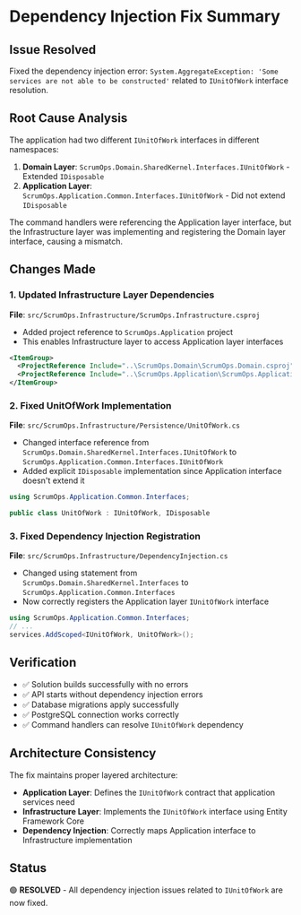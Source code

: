# Dependency Injection Fix Summary

## Issue Resolved
Fixed the dependency injection error: `System.AggregateException: 'Some services are not able to be constructed'` related to `IUnitOfWork` interface resolution.

## Root Cause Analysis
The application had two different `IUnitOfWork` interfaces in different namespaces:

1. **Domain Layer**: `ScrumOps.Domain.SharedKernel.Interfaces.IUnitOfWork` - Extended `IDisposable`
2. **Application Layer**: `ScrumOps.Application.Common.Interfaces.IUnitOfWork` - Did not extend `IDisposable`

The command handlers were referencing the Application layer interface, but the Infrastructure layer was implementing and registering the Domain layer interface, causing a mismatch.

## Changes Made

### 1. Updated Infrastructure Layer Dependencies
**File**: `src/ScrumOps.Infrastructure/ScrumOps.Infrastructure.csproj`
- Added project reference to `ScrumOps.Application` project
- This enables Infrastructure layer to access Application layer interfaces

```xml
<ItemGroup>
  <ProjectReference Include="..\ScrumOps.Domain\ScrumOps.Domain.csproj" />
  <ProjectReference Include="..\ScrumOps.Application\ScrumOps.Application.csproj" />
</ItemGroup>
```

### 2. Fixed UnitOfWork Implementation
**File**: `src/ScrumOps.Infrastructure/Persistence/UnitOfWork.cs`
- Changed interface reference from `ScrumOps.Domain.SharedKernel.Interfaces.IUnitOfWork` to `ScrumOps.Application.Common.Interfaces.IUnitOfWork`
- Added explicit `IDisposable` implementation since Application interface doesn't extend it

```csharp
using ScrumOps.Application.Common.Interfaces;

public class UnitOfWork : IUnitOfWork, IDisposable
```

### 3. Fixed Dependency Injection Registration
**File**: `src/ScrumOps.Infrastructure/DependencyInjection.cs`
- Changed using statement from `ScrumOps.Domain.SharedKernel.Interfaces` to `ScrumOps.Application.Common.Interfaces`
- Now correctly registers the Application layer `IUnitOfWork` interface

```csharp
using ScrumOps.Application.Common.Interfaces;
// ...
services.AddScoped<IUnitOfWork, UnitOfWork>();
```

## Verification
- ✅ Solution builds successfully with no errors
- ✅ API starts without dependency injection errors
- ✅ Database migrations apply successfully
- ✅ PostgreSQL connection works correctly
- ✅ Command handlers can resolve `IUnitOfWork` dependency

## Architecture Consistency
The fix maintains proper layered architecture:
- **Application Layer**: Defines the `IUnitOfWork` contract that application services need
- **Infrastructure Layer**: Implements the `IUnitOfWork` interface using Entity Framework Core
- **Dependency Injection**: Correctly maps Application interface to Infrastructure implementation

## Status
🟢 **RESOLVED** - All dependency injection issues related to `IUnitOfWork` are now fixed.